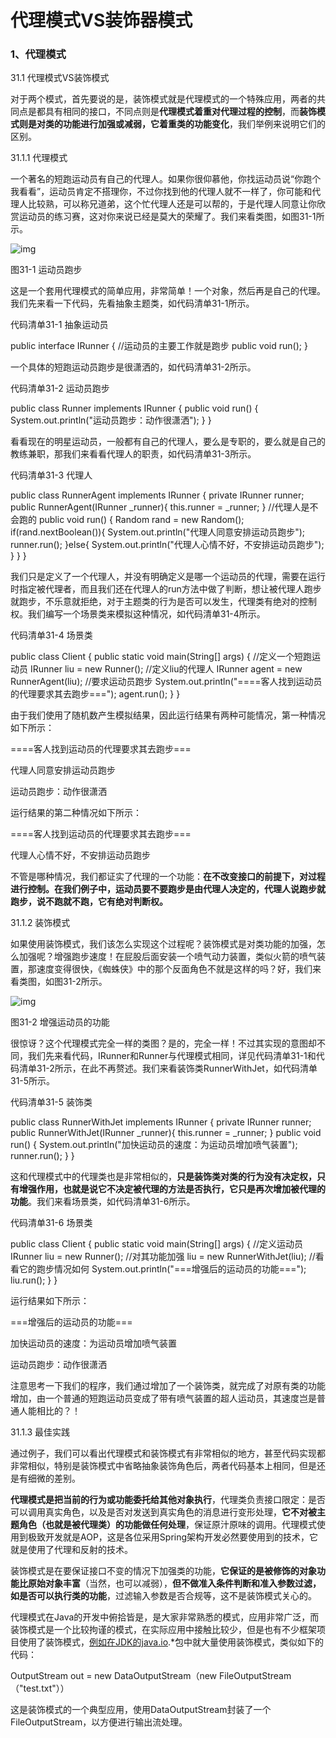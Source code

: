 #                           代理模式VS装饰器模式

###  1、代理模式

  31.1 代理模式VS装饰模式

对于两个模式，首先要说的是，装饰模式就是代理模式的一个特殊应用，两者的共同点是都具有相同的接口，不同点则是**代理模式着重对代理过程的控制**，而**装饰模式则是对类的功能进行加强或减弱，它着重类的功能变化**，我们举例来说明它们的区别。

31.1.1 代理模式

一个著名的短跑运动员有自己的代理人。如果你很仰慕他，你找运动员说“你跑个我看看”，运动员肯定不搭理你，不过你找到他的代理人就不一样了，你可能和代理人比较熟，可以称兄道弟，这个忙代理人还是可以帮的，于是代理人同意让你欣赏运动员的练习赛，这对你来说已经是莫大的荣耀了。我们来看类图，如图31-1所示。

![img](https://box.kancloud.cn/2016-08-14_57b0036d31ccd.jpg)

图31-1 运动员跑步

这是一个套用代理模式的简单应用，非常简单！一个对象，然后再是自己的代理。我们先来看一下代码，先看抽象主题类，如代码清单31-1所示。

代码清单31-1 抽象运动员

public interface IRunner {
     //运动员的主要工作就是跑步
     public void run();
}

一个具体的短跑运动员跑步是很潇洒的，如代码清单31-2所示。

代码清单31-2 运动员跑步

public class Runner implements IRunner {
     public void run() {
             System.out.println("运动员跑步：动作很潇洒");
     }
}

看看现在的明星运动员，一般都有自己的代理人，要么是专职的，要么就是自己的教练兼职，那我们来看看代理人的职责，如代码清单31-3所示。

代码清单31-3 代理人

public class RunnerAgent implements IRunner {
     private IRunner runner;
     public RunnerAgent(IRunner _runner){
             this.runner = _runner;
     }
     //代理人是不会跑的
     public void run() {
             Random rand = new Random();
             if(rand.nextBoolean()){
                     System.out.println("代理人同意安排运动员跑步");
                     runner.run();
             }else{
                     System.out.println("代理人心情不好，不安排运动员跑步");
          }
     }
}

我们只是定义了一个代理人，并没有明确定义是哪一个运动员的代理，需要在运行时指定被代理者，而且我们还在代理人的run方法中做了判断，想让被代理人跑步就跑步，不乐意就拒绝，对于主题类的行为是否可以发生，代理类有绝对的控制权。我们编写一个场景类来模拟这种情况，如代码清单31-4所示。

代码清单31-4 场景类

public class Client {
     public static void main(String[] args) {
             //定义一个短跑运动员
             IRunner liu = new Runner();
             //定义liu的代理人
             IRunner agent = new RunnerAgent(liu);
             //要求运动员跑步
             System.out.println("====客人找到运动员的代理要求其去跑步===");
             agent.run();
     }
}

由于我们使用了随机数产生模拟结果，因此运行结果有两种可能情况，第一种情况如下所示：

====客人找到运动员的代理要求其去跑步===

代理人同意安排运动员跑步

运动员跑步：动作很潇洒

运行结果的第二种情况如下所示：

====客人找到运动员的代理要求其去跑步===

代理人心情不好，不安排运动员跑步

不管是哪种情况，我们都证实了代理的一个功能：**在不改变接口的前提下，对过程进行控制。在我们例子中，运动员要不要跑步是由代理人决定的，代理人说跑步就跑步，说不跑就不跑，它有绝对判断权。**

31.1.2 装饰模式

如果使用装饰模式，我们该怎么实现这个过程呢？装饰模式是对类功能的加强，怎么加强呢？增强跑步速度！在屁股后面安装一个喷气动力装置，类似火箭的喷气装置，那速度变得很快，《蜘蛛侠》中的那个反面角色不就是这样的吗？好，我们来看类图，如图31-2所示。

![img](https://box.kancloud.cn/2016-08-14_57b0036d46e32.jpg)

图31-2 增强运动员的功能

很惊讶？这个代理模式完全一样的类图？是的，完全一样！不过其实现的意图却不同，我们先来看代码，IRunner和Runner与代理模式相同，详见代码清单31-1和代码清单31-2所示，在此不再赘述。我们来看装饰类RunnerWithJet，如代码清单31-5所示。

代码清单31-5 装饰类

public class RunnerWithJet implements IRunner {
     private IRunner runner;
     public RunnerWithJet(IRunner _runner){
             this.runner = _runner;
     }
     public void run() {
             System.out.println("加快运动员的速度：为运动员增加喷气装置");
             runner.run();
     }
}

这和代理模式中的代理类也是非常相似的，**只是装饰类对类的行为没有决定权，只有增强作用，也就是说它不决定被代理的方法是否执行，它只是再次增加被代理的功能**。我们来看场景类，如代码清单31-6所示。

代码清单31-6 场景类

public class Client {
     public static void main(String[] args) {
             //定义运动员
             IRunner liu = new Runner();
             //对其功能加强
             liu = new RunnerWithJet(liu);
             //看看它的跑步情况如何
             System.out.println("===增强后的运动员的功能===");
             liu.run();
     }
}

运行结果如下所示：

===增强后的运动员的功能===

加快运动员的速度：为运动员增加喷气装置

运动员跑步：动作很潇洒

注意思考一下我们的程序，我们通过增加了一个装饰类，就完成了对原有类的功能增加，由一个普通的短跑运动员变成了带有喷气装置的超人运动员，其速度岂是普通人能相比的？！

31.1.3 最佳实践

通过例子，我们可以看出代理模式和装饰模式有非常相似的地方，甚至代码实现都非常相似，特别是装饰模式中省略抽象装饰角色后，两者代码基本上相同，但是还是有细微的差别。

**代理模式是把当前的行为或功能委托给其他对象执行**，代理类负责接口限定：是否可以调用真实角色，以及是否对发送到真实角色的消息进行变形处理，**它不对被主题角色（也就是被代理类）的功能做任何处理**，保证原汁原味的调用。代理模式使用到极致开发就是AOP，这是各位采用Spring架构开发必然要使用到的技术，它就是使用了代理和反射的技术。

装饰模式是在要保证接口不变的情况下加强类的功能，**它保证的是被修饰的对象功能比原始对象丰富**（当然，也可以减弱），**但不做准入条件判断和准入参数过滤，如是否可以执行类的功能**，过滤输入参数是否合规等，这不是装饰模式关心的。

代理模式在Java的开发中俯拾皆是，是大家非常熟悉的模式，应用非常广泛，而装饰模式是一个比较拘谨的模式，在实际应用中接触比较少，但是也有不少框架项目使用了装饰模式，[例如在JDK的java.io](http://xn--jdkjava-ff6k097c8qf976g.io/).*包中就大量使用装饰模式，类似如下的代码：

OutputStream out = new DataOutputStream（new FileOutputStream（"test.txt"））

这是装饰模式的一个典型应用，使用DataOutputStream封装了一个FileOutputStream，以方便进行输出流处理。